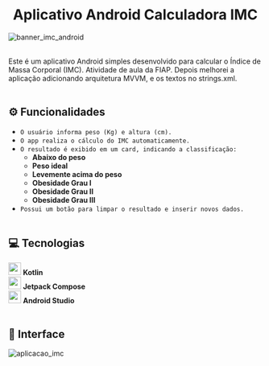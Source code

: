 <h1 align="center">Aplicativo Android Calculadora IMC</h1>

![banner_imc_android](https://github.com/user-attachments/assets/c0699299-cc68-422e-8a7a-6a11651710c6)<br><br>

Este é um aplicativo Android simples desenvolvido para calcular o Índice de Massa Corporal (IMC). Atividade de aula da FIAP. Depois melhorei a aplicação adicionando arquitetura MVVM, e os textos no strings.xml.<br><br>

## :gear: Funcionalidades
- `O usuário informa peso (Kg) e altura (cm).`
- `O app realiza o cálculo do IMC automaticamente.`
- `O resultado é exibido em um card, indicando a classificação:`
  - **Abaixo do peso**
  - **Peso ideal**
  - **Levemente acima do peso**
  - **Obesidade Grau I**
  - **Obesidade Grau II**
  - **Obesidade Grau III**
- `Possui um botão para limpar o resultado e inserir novos dados.`<br><br>

## :computer: Tecnologias
<img width="25" height="25" src="https://cdn.jsdelivr.net/gh/devicons/devicon@latest/icons/kotlin/kotlin-original.svg" /> **Kotlin**<br>
<img width="25" height="25" src="https://cdn.jsdelivr.net/gh/devicons/devicon@latest/icons/jetpackcompose/jetpackcompose-original.svg" /> **Jetpack Compose**<br>
<img width="25" height="25" src="https://cdn.jsdelivr.net/gh/devicons/devicon@latest/icons/androidstudio/androidstudio-original.svg" /> **Android Studio**<br><br>

## :iphone: Interface
![aplicacao_imc](https://github.com/user-attachments/assets/8f9003ea-c074-4bad-8524-93997ecff869)
